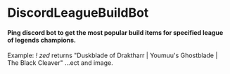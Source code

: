 # DiscordLeagueBuildBot
#### Ping discord bot to get the most popular build items for specified league of legends champions.
Example: *! zed* returns "Duskblade of Draktharr | Youmuu's Ghostblade | The Black Cleaver" ...ect and image.
